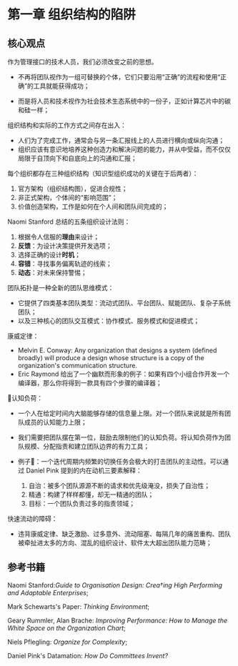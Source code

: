 # 第一章 组织结构的陷阱

## 核心观点

作为管理接口的技术人员，我们必须改变之前的思想。

- 不再将团队视作为一组可替换的个体，它们只要沿用“正确”的流程和使用“正确”的工具就能获得成功；

- 而是将人员和技术视作为社会技术生态系统中的一份子，正如计算芯片中的碳和硅一样；

 组织结构和实际的工作方式之间存在出入：

- 人们为了完成工作，通常会与另一条汇报线上的人员进行横向或纵向沟通；
- 组织应该有意识地培养这种创造力和解决问题的能力，并从中受益，而不仅仅局限于自顶向下和自底向上的沟通和汇报；

每个组织都存在三种组织结构（知识型组织成功的关键在于后两者）：

1. 官方架构（组织结构图），促进合规性；
2. 非正式架构，个体间的“影响范围”；
3. 价值创造架构，工作是如何在个人间和团队间完成的；

Naomi Stanford 总结的五条组织设计法则：

1. 根据令人信服的**理由**来设计；
2. **反馈**：为设计决策提供开发选项；
3. 选择正确的设计**时机**；
4. **容错**：寻找事务偏离轨迹的线索；
5. **动态**：对未来保持警惕；

团队拓扑是一种全新的团队思维模式：

- 它提供了四类基本团队类型：流动式团队、平台团队、赋能团队、复杂子系统团队；
- 以及三种核心的团队交互模式：协作模式、服务模式和促进模式；

康威定律：

- Melvin E. Conway: Any organization that designs a system (defined broadly) will produce a design whose structure is a copy of the organization's communication structure.
- Eric Raymond 给出了一个幽默而形象的例子：如果有四个小组合作开发一个编译器，那么你将得到一款具有四个步骤的编译器；

认知负荷：

- 一个人在给定时间内大脑能够存储的信息量上限。对一个团队来说就是所有团队成员的认知能力上限；

- 我们需要把团队摆在第一位，鼓励去限制他们的认知负荷。将认知负荷作为团队规模、分配指责和建立团队边界的有力工具；
- 例子🌰：一个迭代周期内频繁的切换任务会极大的打击团队的主动性。可以通过 Daniel Pink 提到的内在动机三要素解释：
  1. 自治：被多个团队源源不断的请求和优先级淹没，损失了自治性；
  2. 精通：构建了样样都懂，却无一精通的团队；
  3. 目标：一个团队负责过多的指责领域；

快速流动的障碍：

- 违背康威定律、缺乏激励、过多意外、流动阻塞、每隔几年的痛苦重构、团队被牵扯进太多的方向、混乱的组织设计、软件太大超出团队能力范畴；

## 参考书籍

Naomi Stanford:*Guide to Organisation Design: Crea†ing High Performing and Adaptable Enterprises*;

Mark Schewarts's Paper: *Thinking Environment*;

Geary Rummler, Alan Brache: *Improving Performance: How to Manage the White Space on the Organization Chart*;

Niels Pflegling: *Organize for Complexity*;

Daniel Pink's Datamation: *How Do Committees Invent?*

